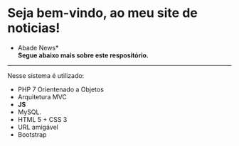 # Seja bem-vindo, ao meu site de noticias!
* Abade News*  
**Segue abaixo mais sobre este respositório.**
---
Nesse sistema é utilizado:

* PHP 7 Orientenado a Objetos
* Arquitetura MVC
* __JS__
* MySQL. 
* HTML 5 + CSS 3
* URL amigável
* Bootstrap
